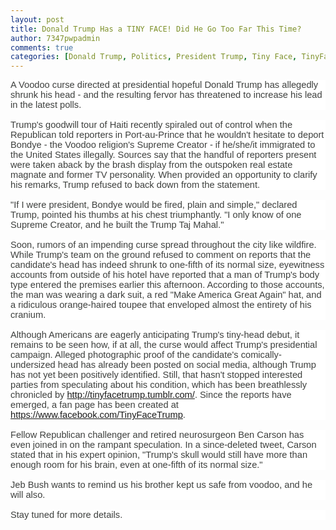 ```yaml
---
layout: post
title: Donald Trump Has a TINY FACE! Did He Go Too Far This Time?
author: 7347pwpadmin
comments: true
categories: [Donald Trump, Politics, President Trump, Tiny Face, TinyFaceTrump, Trump]
---
```

<p style="background: white; vertical-align: baseline; margin: 3.95pt 0in 12.0pt 0in;"><span style="font-size: 11.0pt; font-family: 'Arial',sans-serif; color: #3e403e;">A Voodoo curse directed at presidential hopeful Donald Trump has allegedly shrunk his head - and the resulting fervor has threatened to increase his lead in the latest polls.</span></p>
<p style="background: white; vertical-align: baseline; box-sizing: border-box; font-stretch: inherit; line-height: inherit; orphans: auto; text-align: start; widows: 1; -webkit-text-stroke-width: 0px; word-spacing: 0px; margin: 3.95pt 0in 12.0pt 0in;"><span style="font-size: 11.0pt; font-family: 'Arial',sans-serif; color: #3e403e;">Trump's goodwill tour of Haiti recently spiraled out of control when the Republican told reporters in Port-au-Prince that he wouldn't hesitate to deport Bondye - the Voodoo religion's Supreme Creator - if he/she/it immigrated to the United States illegally. Sources say that the handful of reporters present were taken aback by the brash display from the outspoken real estate magnate and former TV personality. When provided an opportunity to clarify his remarks, Trump refused to back down from the statement.</span></p>
<p style="background: white; vertical-align: baseline; box-sizing: border-box; font-stretch: inherit; line-height: inherit; orphans: auto; text-align: start; widows: 1; -webkit-text-stroke-width: 0px; word-spacing: 0px; margin: 3.95pt 0in 12.0pt 0in;"><span style="font-size: 11.0pt; font-family: 'Arial',sans-serif; color: #3e403e;">"If I were president, Bondye would be fired, plain and simple," declared Trump, pointed his thumbs at his chest triumphantly. "I only know of one Supreme Creator, and he built the Trump Taj Mahal."</span></p>
<p style="background: white; vertical-align: baseline; box-sizing: border-box; font-stretch: inherit; line-height: inherit; orphans: auto; text-align: start; widows: 1; -webkit-text-stroke-width: 0px; word-spacing: 0px; margin: 3.95pt 0in 12.0pt 0in;"><span style="font-size: 11.0pt; font-family: 'Arial',sans-serif; color: #3e403e;">Soon, rumors of an impending curse spread throughout the city like wildfire. While Trump's team on the ground refused to comment on reports that the candidate's head has indeed shrunk to one-fifth of its normal size, eyewitness accounts from outside of his hotel have reported that a man of Trump's body type entered the premises earlier this afternoon. According to those accounts, the man was wearing a dark suit, a red "Make America Great Again" hat, and a ridiculous orange-haired toupee that enveloped almost the entirety of his cranium.</span></p>
<p style="background: white; vertical-align: baseline; box-sizing: border-box; font-stretch: inherit; line-height: inherit; orphans: auto; text-align: start; widows: 1; -webkit-text-stroke-width: 0px; word-spacing: 0px; margin: 3.95pt 0in 12.0pt 0in;"><span style="font-size: 11.0pt; font-family: 'Arial',sans-serif; color: #3e403e;">Although Americans are eagerly anticipating Trump's tiny-head debut, it remains to be seen how, if at all, the curse would affect Trump's presidential campaign. Alleged photographic proof of the candidate's comically-undersized head has already been posted on social media, although Trump has not yet been positively identified. Still, that hasn't stopped interested parties from speculating about his condition, which has been breathlessly chronicled by <a href="http://tinyfacetrump.tumblr.com/" target="_blank">http://tinyfacetrump.tumblr.com/</a>. Since the reports have emerged, a fan page has been created at <a href="https://www.facebook.com/TinyFaceTrump" target="_blank">https://www.facebook.com/TinyFaceTrump</a>.</span></p>
<p style="background: white; vertical-align: baseline; box-sizing: border-box; font-stretch: inherit; line-height: inherit; orphans: auto; text-align: start; widows: 1; -webkit-text-stroke-width: 0px; word-spacing: 0px; margin: 3.95pt 0in 12.0pt 0in;"><span style="font-size: 11.0pt; font-family: 'Arial',sans-serif; color: #3e403e;">Fellow Republican challenger and retired neurosurgeon Ben Carson has even joined in on the rampant speculation. In a since-deleted tweet, Carson stated that in his expert opinion, "Trump's skull would still have more than enough room for his brain, even at one-fifth of its normal size."</span></p>
<p style="background: white; vertical-align: baseline; margin: 3.95pt 0in 12.0pt 0in;"><span style="font-size: 11.0pt; font-family: 'Arial',sans-serif; color: #3e403e;">Jeb Bush wants to remind us his brother kept us safe from voodoo, and he will also.</span></p>
<p style="background: white; vertical-align: baseline; box-sizing: border-box; font-stretch: inherit; line-height: inherit; orphans: auto; text-align: start; widows: 1; -webkit-text-stroke-width: 0px; word-spacing: 0px; margin: 3.95pt 0in 12.0pt 0in;"><span style="font-size: 11.0pt; font-family: 'Arial',sans-serif; color: #3e403e;">Stay tuned for more details.</span></p>
